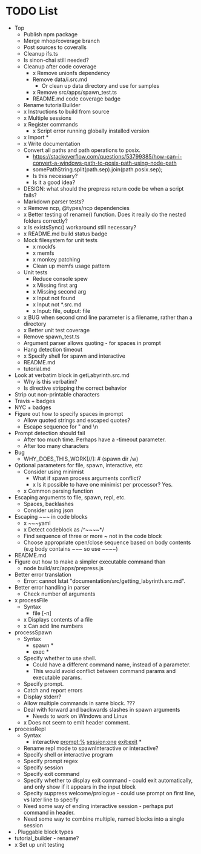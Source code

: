 # TODO List

* Top
  * Publish npm package
  * Merge mhop/coverage branch
  * Post sources to coveralls
  * Cleanup ifs.ts
  * Is sinon-chai still needed?
  * Cleanup after code coverage
    * x Remove unionfs dependency
    * Remove data/i.src.md
      * Or clean up data directory and use for samples
    * x Remove src/apps/spawn_test.ts
    * README.md code coverage badge
  * Rename tutorialBuilder
  * x Instructions to build from source
  * x Multiple sessions
  * x Register commands
    * x Script error running globally installed version
  * x Import *
  * x Write documentation
  * Convert all paths and path operations to posix.
    * https://stackoverflow.com/questions/53799385/how-can-i-convert-a-windows-path-to-posix-path-using-node-path
    * somePathString.split(path.sep).join(path.posix.sep);
    * Is this necessary?
    * Is it a good idea?
  * DESIGN: what should the prepress return code be when a script fails?
  * Markdown parser tests?
  * x Remove ncp, @types/ncp dependencies
  * x Better testing of rename() function. Does it really do the nested folders correctly?
  * x Is existsSync() workaround still necessary?
  * x README.md build status badge
  * Mock filesystem for unit tests
    * x mockfs
    * x memfs
    * x monkey patching
    * Clean up memfs usage pattern
  * Unit tests
    * Reduce console spew
    * x Missing first arg
    * x Missing second arg
    * x Input not found
    * x Input not *.src.md
    * x Input: file, output: file
  * x BUG when second cmd line parameter is a filename, rather than a directory
  * x Better unit test coverage
  * Remove spawn_test.ts
  * Argument parser allows quoting - for spaces in prompt
  * Hang detection timeout
  * x Specify shell for spawn and interactive
  * README.md
  * tutorial.md
* Look at verbatim block in getLabyrinth.src.md
  * Why is this verbatim?
  * Is directive stripping the correct behavior
* Strip out non-printable characters
* Travis + badges
* NYC + badges
* Figure out how to specify spaces in prompt
  * Allow quoted strings and escaped quotes?
  * Escape sequence for \" and \n
* Prompt detection should fail
  * After too much time. Perhaps have a -timeout parameter.
  * After too many characters
* Bug
  * WHY_DOES_THIS_WORK[//]: # (spawn dir /w)
* Optional parameters for file, spawn, interactive, etc
  * Consider using minimist
    * What if spawn process arguments conflict?
    * x Is it possible to have one minimist per processor? Yes.
  * x Common parsing function
* Escaping arguments to file, spawn, repl, etc.
  * Spaces, backlashes
  * Consider using json
* Escaping ~~~ in code blocks
  * x ~~~yaml
  * x Detect codeblock as /^~~~~*/
  * Find sequence of three or more ~ not in the code block
  * Choose appropriate open/close sequence based on body contents (e.g body contains ~~~ so use ~~~~)
* README.md
* Figure out how to make a simpler executable command than
  * node build/src/apps/prepress.js
* Better error translation
  * Error: cannot lstat "documentation/src/getting_labyrinth.src.md".
* Better error handling in parser
  * Check number of arguments
* x processFile
  * Syntax
    * file <filename> [-n]
  * x Displays contents of a file
  * x Can add line numbers
* processSpawn
  * Syntax
    * spawn <prompt> <executable> <param>*
    * exec <prompt> <executable> <param>*
  * Specify whether to use shell.
    * Could have a different command name, instead of a parameter.
    * This would avoid conflict between command params and executable params.
  * Specify prompt.
  * Catch and report errors
  * Display stderr?
  * Allow multiple commands in same block. ???
  * Deal with forward and backwards slashes in spawn arguments
    * Needs to work on Windows and Linux
  * x Does not seem to emit header comment.
* processRepl
  * Syntax
    * interactive <prompt:%> <session:one> <exit:exit> <executable> <param>*
  * Rename repl mode to spawnInteractive or interactive?
  * Specify shell or interactive program
  * Specify prompt regex
  * Specify session
  * Specify exit command
  * Specify whether to display exit command - could exit automatically, and only show if it appears in the input block
  * Specity suppress welcome/prologue - could use prompt on first line, vs later line to specify
  * Need some way of ending interactive session - perhaps put command in header.
  * Need some way to combine multiple, named blocks into a single session
* . Pluggable block types
* tutorial_builder - rename?
* x Set up unit testing

